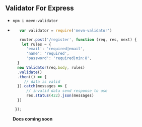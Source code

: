 ## Validator For Express

* `npm i mevn-validator`
* ```javascript
     var validator = require('mevn-validator')

     router.post('/register', function (req, res, next) {
      let rules = {
        'email': 'required|email',
        'name': 'required',
        'password': 'required|min:8',
    }
    new Validator(req.body, rules)
    .validate()
    .then(() => {
       // data is valid
    }).catch(messages => {
        // invalid data send response to use
        res.status(422).json(messages)
    })

   });
  ```

  __Docs coming soon__